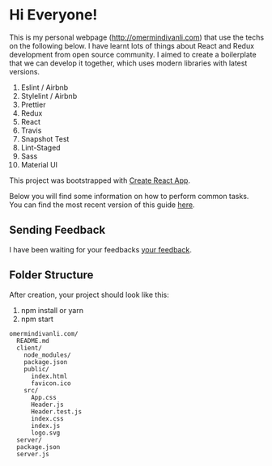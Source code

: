 # Hi Everyone!

This is my personal webpage (http://omermindivanli.com) that use the techs on the following below. I have learnt lots of things about React and Redux development from open source community. I aimed to create a boilerplate that we can develop it together, which uses modern libraries with latest versions.

1. Eslint / Airbnb
2. Stylelint / Airbnb
3. Prettier
4. Redux
5. React
6. Travis
7. Snapshot Test
8. Lint-Staged
9. Sass
10. Material UI

This project was bootstrapped with [Create React App](https://github.com/facebookincubator/create-react-app).

Below you will find some information on how to perform common tasks.<br>
You can find the most recent version of this guide [here](https://github.com/facebookincubator/create-react-app/blob/master/packages/react-scripts/template/README.md).

## Sending Feedback

I have been waiting for your feedbacks [your feedback](https://github.com/omermindivanli/omermindivanli.com/issues).

## Folder Structure

After creation, your project should look like this:

1. npm install or yarn
2. npm start

```
omermindivanli.com/
  README.md
  client/
    node_modules/
    package.json
    public/
      index.html
      favicon.ico
    src/
      App.css
      Header.js
      Header.test.js
      index.css
      index.js
      logo.svg
  server/
  package.json
  server.js
```
